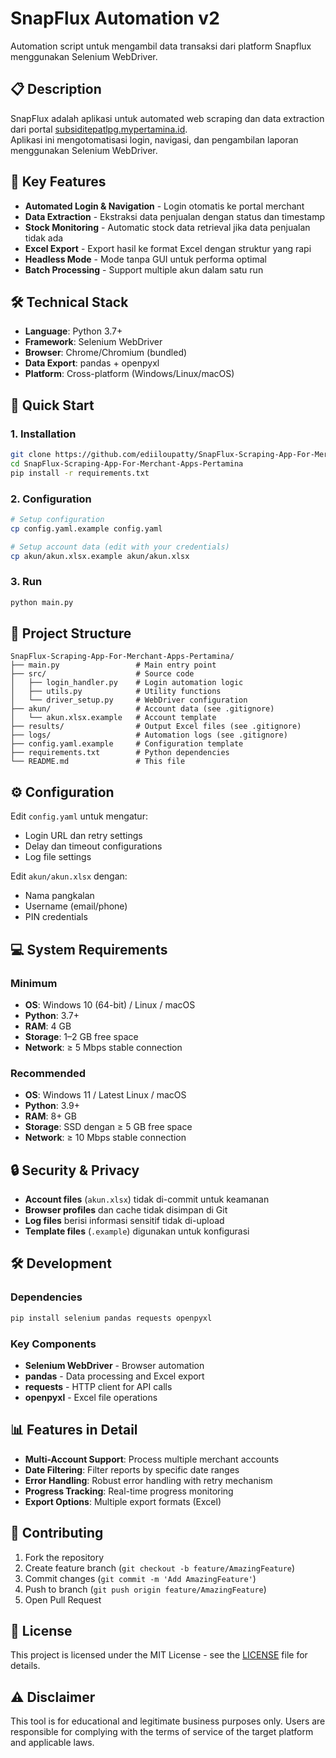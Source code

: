 # SnapFlux Automation v2

Automation script untuk mengambil data transaksi dari platform Snapflux menggunakan Selenium WebDriver.

## 📋 Description

SnapFlux adalah aplikasi untuk automated web scraping dan data extraction dari portal [subsiditepatlpg.mypertamina.id](https://subsiditepatlpg.mypertamina.id).  
Aplikasi ini mengotomatisasi login, navigasi, dan pengambilan laporan menggunakan Selenium WebDriver.

## 🚀 Key Features

- **Automated Login & Navigation** - Login otomatis ke portal merchant
- **Data Extraction** - Ekstraksi data penjualan dengan status dan timestamp
- **Stock Monitoring** - Automatic stock data retrieval jika data penjualan tidak ada
- **Excel Export** - Export hasil ke format Excel dengan struktur yang rapi
- **Headless Mode** - Mode tanpa GUI untuk performa optimal
- **Batch Processing** - Support multiple akun dalam satu run

## 🛠️ Technical Stack

- **Language**: Python 3.7+
- **Framework**: Selenium WebDriver
- **Browser**: Chrome/Chromium (bundled)
- **Data Export**: pandas + openpyxl
- **Platform**: Cross-platform (Windows/Linux/macOS)

## 🚀 Quick Start

### 1. Installation

```bash
git clone https://github.com/ediiloupatty/SnapFlux-Scraping-App-For-Merchant-Apps-Pertamina.git
cd SnapFlux-Scraping-App-For-Merchant-Apps-Pertamina
pip install -r requirements.txt
```

### 2. Configuration

```bash
# Setup configuration
cp config.yaml.example config.yaml

# Setup account data (edit with your credentials)
cp akun/akun.xlsx.example akun/akun.xlsx
```

### 3. Run

```bash
python main.py
```

## 📁 Project Structure

```
SnapFlux-Scraping-App-For-Merchant-Apps-Pertamina/
├── main.py                 # Main entry point
├── src/                    # Source code
│   ├── login_handler.py    # Login automation logic
│   ├── utils.py            # Utility functions
│   └── driver_setup.py     # WebDriver configuration
├── akun/                   # Account data (see .gitignore)
│   └── akun.xlsx.example   # Account template
├── results/                # Output Excel files (see .gitignore)
├── logs/                   # Automation logs (see .gitignore)
├── config.yaml.example     # Configuration template
├── requirements.txt        # Python dependencies
└── README.md               # This file
```

## ⚙️ Configuration

Edit `config.yaml` untuk mengatur:

- Login URL dan retry settings
- Delay dan timeout configurations
- Log file settings

Edit `akun/akun.xlsx` dengan:

- Nama pangkalan
- Username (email/phone)
- PIN credentials

## 💻 System Requirements

### Minimum

- **OS**: Windows 10 (64-bit) / Linux / macOS
- **Python**: 3.7+
- **RAM**: 4 GB
- **Storage**: 1–2 GB free space
- **Network**: ≥ 5 Mbps stable connection

### Recommended

- **OS**: Windows 11 / Latest Linux / macOS
- **Python**: 3.9+
- **RAM**: 8+ GB
- **Storage**: SSD dengan ≥ 5 GB free space
- **Network**: ≥ 10 Mbps stable connection

## 🔒 Security & Privacy

- **Account files** (`akun.xlsx`) tidak di-commit untuk keamanan
- **Browser profiles** dan cache tidak disimpan di Git
- **Log files** berisi informasi sensitif tidak di-upload
- **Template files** (`.example`) digunakan untuk konfigurasi

## 🛠️ Development

### Dependencies

```bash
pip install selenium pandas requests openpyxl
```

### Key Components

- **Selenium WebDriver** - Browser automation
- **pandas** - Data processing and Excel export
- **requests** - HTTP client for API calls
- **openpyxl** - Excel file operations

## 📊 Features in Detail

- **Multi-Account Support**: Process multiple merchant accounts
- **Date Filtering**: Filter reports by specific date ranges
- **Error Handling**: Robust error handling with retry mechanism
- **Progress Tracking**: Real-time progress monitoring
- **Export Options**: Multiple export formats (Excel)

## 🤝 Contributing

1. Fork the repository
2. Create feature branch (`git checkout -b feature/AmazingFeature`)
3. Commit changes (`git commit -m 'Add AmazingFeature'`)
4. Push to branch (`git push origin feature/AmazingFeature`)
5. Open Pull Request

## 📝 License

This project is licensed under the MIT License - see the [LICENSE](LICENSE) file for details.

## ⚠️ Disclaimer

This tool is for educational and legitimate business purposes only. Users are responsible for complying with the terms of service of the target platform and applicable laws.
